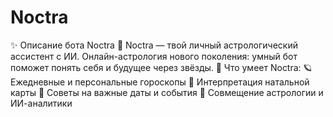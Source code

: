 # Noctra
✨ Описание бота Noctra  🔮 Noctra — твой личный астрологический ассистент с ИИ. Онлайн-астрология нового поколения: умный бот поможет понять себя и будущее через звёзды.  🌙 Что умеет Noctra:  🪐 Ежедневные и персональные гороскопы  🌌 Интерпретация натальной карты  📅 Советы на важные даты и события  💫 Совмещение астрологии и ИИ-аналитики   
